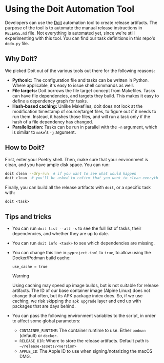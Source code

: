# Using the Doit Automation Tool

Developers can use the [Doit](https://pydoit.org/) automation tool to create
release artifacts. The purpose of the tool is to automate the manual release
instructions in `RELEASE.md` file. Not everything is automated yet, since we're
still experimenting with this tool. You can find our task definitions in this
repo's `dodo.py` file.

## Why Doit?

We picked Doit out of the various tools out there for the following reasons:

* **Pythonic:** The configuration file and tasks can be written in Python. Where
  applicable, it's easy to issue shell commands as well.
* **File targets:** Doit borrows the file target concept from Makefiles. Tasks
  can have file dependencies, and targets they build. This makes it easy to
  define a dependency graph for tasks.
* **Hash-based caching:** Unlike Makefiles, doit does not look at the
  modification timestamp of source/target files, to figure out if it needs to
  run them.  Instead, it hashes those files, and will run a task only if the
  hash of a file dependency has changed.
* **Parallelization:** Tasks can be run in parallel with the `-n` argument,
  which is similar to `make`'s `-j` argument.

## How to Doit?

First, enter your Poetry shell. Then, make sure that your environment is clean,
and you have ample disk space. You can run:

```bash
doit clean --dry-run  # if you want to see what would happen
doit clean  # you'll be asked to cofirm that you want to clean everything
```

Finally, you can build all the release artifacts with `doit`, or a specific task
with:

```
doit <task>
```

## Tips and tricks

* You can run `doit list --all -s` to see the full list of tasks, their
  dependencies, and whether they are up to date.
* You can run `doit info <task>` to see which dependencies are missing.
* You can change this line in `pyproject.toml` to `true`, to allow using the
  Docker/Podman build cache:

  ```
  use_cache = true
  ```

  > [!WARNING]
  > Using caching may speed up image builds, but is not suitable for release
  > artifacts. The ID of our base container image (Alpine Linux) does not change
  > that often, but its APK package index does. So, if we use caching, we risk
  > skipping the `apk upgrade` layer and end up with packages that are days
  > behind.

* You can pass the following environment variables to the script, in order to
  affect some global parameters:
  - `CONTAINER_RUNTIME`: The container runtime to use. Either `podman` (default)
    or `docker`.
  - `RELEASE_DIR`: Where to store the release artifacts. Default path is
    `~/release-assets/<version>`
  - `APPLE_ID`: The Apple ID to use when signing/notarizing the macOS DMG.

